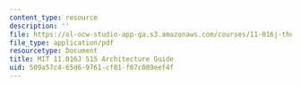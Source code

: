 ```yaml
---
content_type: resource
description: ''
file: https://ol-ocw-studio-app-qa.s3.amazonaws.com/courses/11-016j-the-once-and-future-city-spring-2015/509a57c465d69761cf01f07c009eef4f_11016J_S15_ArchitectureGuide.pdf
file_type: application/pdf
resourcetype: Document
title: MIT 11.016J S15 Architecture Guide
uid: 509a57c4-65d6-9761-cf01-f07c009eef4f
---
```


